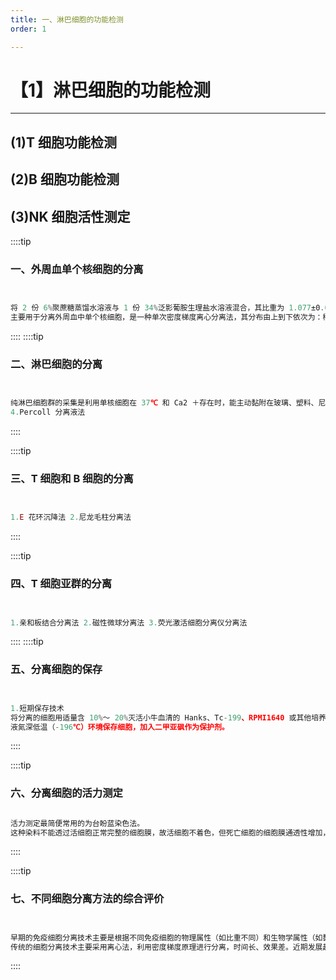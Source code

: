 ```yaml
---
title: 一、淋巴细胞的功能检测
order: 1

---
```


# 【1】淋巴细胞的功能检测

<kaodian :text="'免疫学检验记忆卡'" />

<!-- ###### 第十五章 免疫细胞功能检测技术

> 临床免疫学检验 -->

<beitiM/>

---

## (1)T 细胞功能检测

<son :text="'免疫学检验记忆卡'" text169="(1)T细胞功能检测" :textOption="[['掌握','专业实践能力'],['掌握','专业实践能力'],['熟练掌握','专业实践能力']]" />

## (2)B 细胞功能检测

<son :text="'免疫学检验记忆卡'" text170="(2)B细胞功能检测" :textOption="[['掌握','专业实践能力'],['掌握','专业实践能力'],['熟练掌握','专业实践能力']]" />

## (3)NK 细胞活性测定

<son :text="'免疫学检验记忆卡'" text171="(3)NK 细胞活性测定" :textOption="[['了解','专业实践能力'],['了解','专业实践能力'],['了解','专业实践能力']]" />

::::tip

### 一、外周血单个核细胞的分离

```js


将 2 份 6%聚蔗糖蒸馏水溶液与 1 份 34%泛影葡胺生理盐水溶液混合，其比重为 1.077±0.002，可作为常规的淋巴细胞分离液，即 Ficoll 分离液。
主要用于分离外周血中单个核细胞，是一种单次密度梯度离心分离法，其分布由上到下依次为：稀释的血浆层、单个核细胞层、粒细胞层和红细胞层。

```

::::
::::tip

### 二、淋巴细胞的分离

```js


纯淋巴细胞群的采集是利用单核细胞在 37℃ 和 Ca2 ＋存在时，能主动黏附在玻璃、塑料、尼龙毛、棉花纤维或葡聚糖凝胶的特性，从单个核细胞悬液中除去单核细胞，从而获得纯淋巴细胞群。 1.黏附贴壁法 2.吸附柱过滤法 3.磁铁吸引法
4.Percoll 分离液法
```

::::

::::tip

### 三、T 细胞和 B 细胞的分离

```js


1.E 花环沉降法 2.尼龙毛柱分离法
```

::::

::::tip

### 四、T 细胞亚群的分离

```js


1.亲和板结合分离法 2.磁性微球分离法 3.荧光激活细胞分离仪分离法

```

::::
::::tip

### 五、分离细胞的保存

```js


1.短期保存技术
将分离的细胞用适量含 10%～ 20%灭活小牛血清的 Hanks、Tc-199、RPMI1640 或其他培养液稀释重悬。短期保存可置于 4℃ 保存。 2.长期保存技术
液氮深低温（-196℃）环境保存细胞，加入二甲亚砜作为保护剂。
```

::::

::::tip

### 六、分离细胞的活力测定

```js

活力测定最简便常用的为台盼蓝染色法。
这种染料不能透过活细胞正常完整的细胞膜，故活细胞不着色，但死亡细胞的细胞膜通透性增加，可使染料通过细胞膜进入细胞内，使死细胞着色呈蓝色，通过死亡细胞与活细胞的百分比可反映细胞活力。
```

::::

::::tip

### 七、不同细胞分离方法的综合评价

```js


早期的免疫细胞分离技术主要是根据不同免疫细胞的物理属性（如比重不同）和生物学属性（如黏附力不同）进行分离，用目前的标准看，其分离的灵敏度或分辨率都不高。作为一种传统的分离手段其分离效果已被认可，如用单个核细胞进行的某些实验，一般被认为可以代表淋巴细胞，无特别需要一般并不采用分离纯化淋巴细胞的替代技术。作为富集某一类细胞的手段，传统的方法仍不失为简便和行之有效的技术，而且传统，如 Percoll 连续密度离心法仍可得到非常理想的细胞分离效果，但 Percoll 法分离流程长，手续繁多，若无特殊需要很少采用。
传统的细胞分离技术主要采用离心法，利用密度梯度原理进行分离，时间长、效果差。近期发展起来的细胞分离技术大多是基于利用细胞表面标志（抗原或受体）进行细胞分离，较早出现的技术以细胞亲和层析为代表。随后出现细胞固相包被技术，细胞淘洗技术，同时还有流式细胞仪分离技术，磁性微球分离法。这些技术的出现使细胞分离技术产生了实质性的进步。目前这类技术主要用于科研，在常规临床实验室中并未广泛应用。另外这类技术所依赖的设备和试剂价格昂贵，目前尚不能完全替代经典的细胞分离技术。
```

::::

